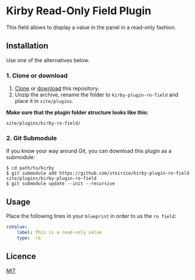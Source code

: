 # Kirby Read-Only Field Plugin
This field allows to display a value in the panel in a read-only fashion.

## Installation
Use one of the alternatives below.

### 1. Clone or download

1. [Clone](https://github.com/steirico/kirby-plugin-ro-field.git) or [download](https://github.com/steirico/kirby-plugin-ro-field/archive/master.zip)  this repository.
2. Unzip the archive, rename the folder to `kirby-plugin-ro-field` and place it in `site/plugins`.

**Make sure that the plugin folder structure looks like this:**

```
site/plugins/kirby-ro-field/
```

### 2. Git Submodule

If you know your way around Git, you can download this plugin as a submodule:

```
$ cd path/to/kirby
$ git submodule add https://github.com/steirico/kirby-plugin-ro-field site/plugins/kirby-plugin-ro-field
$ git submodule update --init --recursive
```
## Usage
Place the following lines in your `blueprint` in order to us the `ro field`:

```yaml
roValue:
    label: This is a read-only value
    type:  ro
```

## Licence
[MIT](https://opensource.org/licenses/MIT)
